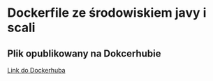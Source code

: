 # Dockerfile ze środowiskiem javy i scali

## Plik opublikowany na Dokcerhubie
[Link do Dockerhuba](https://hub.docker.com/layers/204614559/wojtbart/java_scala/1.3/images/sha256-565ee035772b26c05079cbea44b387aec2650e03402070c72d37b27b4400e070?context=repo)